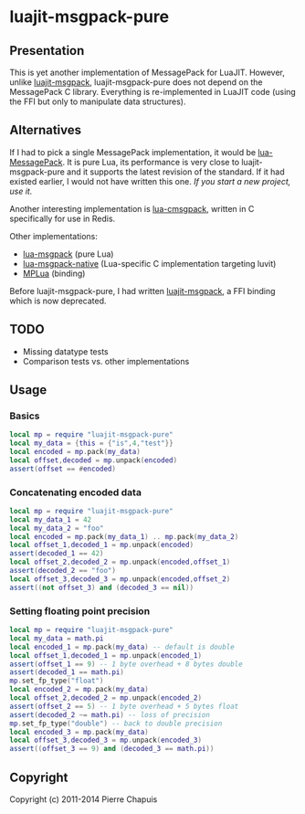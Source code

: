 # luajit-msgpack-pure

## Presentation

This is yet another implementation of MessagePack for LuaJIT.
However, unlike [luajit-msgpack](https://github.com/catwell/cw-lua/tree/master/luajit-msgpack),
luajit-msgpack-pure does not depend on the MessagePack C library.
Everything is re-implemented in LuaJIT code (using the FFI but only to
manipulate data structures).

## Alternatives

If I had to pick a single MessagePack implementation, it would be [lua-MessagePack](https://github.com/fperrad/lua-MessagePack). It is pure Lua, its performance is very close to luajit-msgpack-pure and it supports the latest revision of the standard. If it had existed earlier, I would not have written this one. *If you start a new project, use it.*

Another interesting implementation is [lua-cmsgpack](https://github.com/antirez/lua-cmsgpack), written in C specifically for use in Redis.

Other implementations:

 - [lua-msgpack](https://github.com/kengonakajima/lua-msgpack) (pure Lua)
 - [lua-msgpack-native](https://github.com/kengonakajima/lua-msgpack-native)
   (Lua-specific C implementation targeting luvit)
 - [MPLua](https://github.com/nobu-k/mplua) (binding)

Before luajit-msgpack-pure, I had written [luajit-msgpack](https://github.com/catwell/cw-lua/tree/master/luajit-msgpack), a FFI binding which is now deprecated.

## TODO

- Missing datatype tests
- Comparison tests vs. other implementations

## Usage

### Basics

```lua
local mp = require "luajit-msgpack-pure"
local my_data = {this = {"is",4,"test"}}
local encoded = mp.pack(my_data)
local offset,decoded = mp.unpack(encoded)
assert(offset == #encoded)
```

### Concatenating encoded data

```lua
local mp = require "luajit-msgpack-pure"
local my_data_1 = 42
local my_data_2 = "foo"
local encoded = mp.pack(my_data_1) .. mp.pack(my_data_2)
local offset_1,decoded_1 = mp.unpack(encoded)
assert(decoded_1 == 42)
local offset_2,decoded_2 = mp.unpack(encoded,offset_1)
assert(decoded_2 == "foo")
local offset_3,decoded_3 = mp.unpack(encoded,offset_2)
assert((not offset_3) and (decoded_3 == nil))
```

### Setting floating point precision

```lua
local mp = require "luajit-msgpack-pure"
local my_data = math.pi
local encoded_1 = mp.pack(my_data) -- default is double
local offset_1,decoded_1 = mp.unpack(encoded_1)
assert(offset_1 == 9) -- 1 byte overhead + 8 bytes double
assert(decoded_1 == math.pi)
mp.set_fp_type("float")
local encoded_2 = mp.pack(my_data)
local offset_2,decoded_2 = mp.unpack(encoded_2)
assert(offset_2 == 5) -- 1 byte overhead + 5 bytes float
assert(decoded_2 ~= math.pi) -- loss of precision
mp.set_fp_type("double") -- back to double precision
local encoded_3 = mp.pack(my_data)
local offset_3,decoded_3 = mp.unpack(encoded_3)
assert((offset_3 == 9) and (decoded_3 == math.pi))
```
## Copyright

Copyright (c) 2011-2014 Pierre Chapuis

